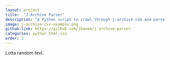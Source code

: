 ```yaml
---
layout: project
title:  "J-Archive Parser"
description: "A Python script to crawl through j-archive.com and parse jeopardy games from the html"
image: j-archive-csv-example.png
github-link: https://github.com/jbovee/j-archive-parser
categories: python html css
order: 1
---
```


Lotta random text.